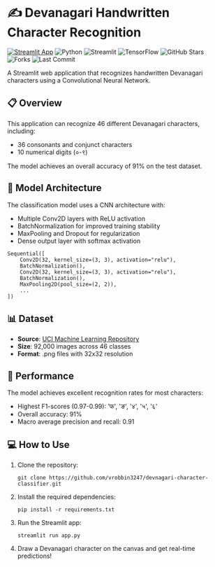# ✍️ Devanagari Handwritten Character Recognition

[![Streamlit App](https://static.streamlit.io/badges/streamlit_badge_black_white.svg)](https://devanagari-character-classifier.streamlit.app/)
![Python](https://img.shields.io/badge/Python-3.12.2-blue)
![Streamlit](https://img.shields.io/badge/Streamlit-1.42.1-red)
![TensorFlow](https://img.shields.io/badge/TensorFlow-2.18.0-orange)
![GitHub Stars](https://img.shields.io/github/stars/vrobbin3247/devnagari-character-classifier?style=social)
![Forks](https://img.shields.io/github/forks/vrobbin3247/devnagari-character-classifier?style=social)
![Last Commit](https://img.shields.io/github/last-commit/vrobbin3247/devnagari-character-classifier)


A Streamlit web application that recognizes handwritten Devanagari characters using a Convolutional Neural Network.

## 📋 Overview

This application can recognize 46 different Devanagari characters, including:
- 36 consonants and conjunct characters
- 10 numerical digits (०-९)

The model achieves an overall accuracy of 91% on the test dataset.

## 🧠 Model Architecture

The classification model uses a CNN architecture with:
- Multiple Conv2D layers with ReLU activation
- BatchNormalization for improved training stability
- MaxPooling and Dropout for regularization
- Dense output layer with softmax activation

```
Sequential([
    Conv2D(32, kernel_size=(3, 3), activation="relu"),
    BatchNormalization(),
    Conv2D(32, kernel_size=(3, 3), activation="relu"),
    BatchNormalization(),
    MaxPooling2D(pool_size=(2, 2)),
    ...
])
```

## 📊 Dataset

- **Source**: [UCI Machine Learning Repository](https://archive.ics.uci.edu/dataset/389/devanagari+handwritten+character+dataset)
- **Size**: 92,000 images across 46 classes
- **Format**: .png files with 32x32 resolution

## 🚀 Performance

The model achieves excellent recognition rates for most characters:
- Highest F1-scores (0.97-0.99): 'फ', 'ङ', '४', '५', '६'
- Overall accuracy: 91%
- Macro average precision and recall: 0.91

## 💻 How to Use

1. Clone the repository:
   ```
   git clone https://github.com/vrobbin3247/devnagari-character-classifier.git
   ```

2. Install the required dependencies:
   ```
   pip install -r requirements.txt
   ```

3. Run the Streamlit app:
   ```
   streamlit run app.py
   ```

4. Draw a Devanagari character on the canvas and get real-time predictions!
